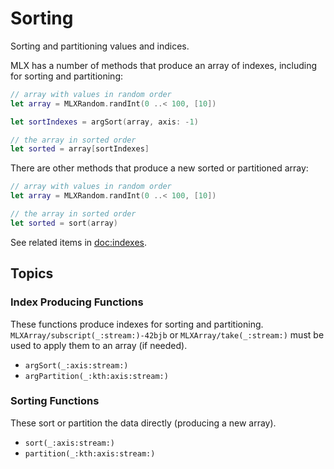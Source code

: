 # Sorting

Sorting and partitioning values and indices.

MLX has a number of methods that produce an array of indexes, including for sorting
and partitioning:

```swift
// array with values in random order
let array = MLXRandom.randInt(0 ..< 100, [10])

let sortIndexes = argSort(array, axis: -1)

// the array in sorted order
let sorted = array[sortIndexes]
```

There are other methods that produce a new sorted or partitioned array:

```swift
// array with values in random order
let array = MLXRandom.randInt(0 ..< 100, [10])

// the array in sorted order
let sorted = sort(array)
```

See related items in <doc:indexes>.

## Topics

### Index Producing Functions

These functions produce indexes for sorting and partitioning.  
``MLXArray/subscript(_:stream:)-42bjb`` or ``MLXArray/take(_:stream:)`` must
be used to apply them to an array (if needed).

- ``argSort(_:axis:stream:)``
- ``argPartition(_:kth:axis:stream:)``

### Sorting Functions

These sort or partition the data directly (producing a new array).

- ``sort(_:axis:stream:)``
- ``partition(_:kth:axis:stream:)``
